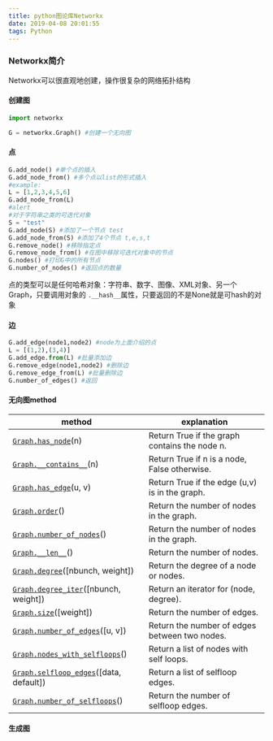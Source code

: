 ```yaml
---
title: python图论库Networkx
date: 2019-04-08 20:01:55
tags: Python
---
```


### Networkx简介

Networkx可以很直观地创建，操作很复杂的网络拓扑结构

#### 创建图

```python
import networkx

G = networkx.Graph() #创建一个无向图
```

<!--more-->

#### 点

```python
G.add_node() #单个点的插入
G.add_node_from() #多个点以list的形式插入
#example: 
L = [1,2,3,4,5,6]
G.add_node_from(L)
#alert
#对于字符串之类的可迭代对象
S = "test"
G.add_node(S) #添加了一个节点 test
G.add_node_from(S) #添加了4个节点 t,e,s,t
G.remove_node() #移除指定点
G.remove_node_from() #在图中移除可迭代对象中的节点
G.nodes() #打印G中的所有节点
G.number_of_nodes() #返回点的数量
```

点的类型可以是任何哈希对象：字符串、数字、图像、XML对象、另一个Graph，只要调用对象的 `.__hash__`属性，只要返回的不是None就是可hash的对象

#### 边

```python
G.add_edge(node1,node2) #node为上面介绍的点
L = [(1,2),(3,4)]
G.add_edge.from(L) #批量添加边
G.remove_edge(node1,node2) #删除边
G.remove_edge_from(L) #批量删除边
G.number_of_edges() #返回
```

#### 无向图method

| method                                                       | explanation                                    |
| ------------------------------------------------------------ | ---------------------------------------------- |
| [`Graph.has_node`](https://link.jianshu.com?t=https://networkx.github.io/documentation/networkx-1.10/reference/generated/networkx.Graph.has_node.html#networkx.Graph.has_node)(n) | Return True if the graph contains the node n.  |
| [`Graph.__contains__`](https://link.jianshu.com?t=https://networkx.github.io/documentation/networkx-1.10/reference/generated/networkx.Graph.__contains__.html#networkx.Graph.__contains__)(n) | Return True if n is a node, False otherwise.   |
| [`Graph.has_edge`](https://link.jianshu.com?t=https://networkx.github.io/documentation/networkx-1.10/reference/generated/networkx.Graph.has_edge.html#networkx.Graph.has_edge)(u, v) | Return True if the edge (u,v) is in the graph. |
| [`Graph.order`](https://link.jianshu.com?t=https://networkx.github.io/documentation/networkx-1.10/reference/generated/networkx.Graph.order.html#networkx.Graph.order)() | Return the number of nodes in the graph.       |
| [`Graph.number_of_nodes`](https://link.jianshu.com?t=https://networkx.github.io/documentation/networkx-1.10/reference/generated/networkx.Graph.number_of_nodes.html#networkx.Graph.number_of_nodes)() | Return the number of nodes in the graph.       |
| [`Graph.__len__`](https://link.jianshu.com?t=https://networkx.github.io/documentation/networkx-1.10/reference/generated/networkx.Graph.__len__.html#networkx.Graph.__len__)() | Return the number of nodes.                    |
| [`Graph.degree`](https://link.jianshu.com?t=https://networkx.github.io/documentation/networkx-1.10/reference/generated/networkx.Graph.degree.html#networkx.Graph.degree)([nbunch, weight]) | Return the degree of a node or nodes.          |
| [`Graph.degree_iter`](https://link.jianshu.com?t=https://networkx.github.io/documentation/networkx-1.10/reference/generated/networkx.Graph.degree_iter.html#networkx.Graph.degree_iter)([nbunch, weight]) | Return an iterator for (node, degree).         |
| [`Graph.size`](https://link.jianshu.com?t=https://networkx.github.io/documentation/networkx-1.10/reference/generated/networkx.Graph.size.html#networkx.Graph.size)([weight]) | Return the number of edges.                    |
| [`Graph.number_of_edges`](https://link.jianshu.com?t=https://networkx.github.io/documentation/networkx-1.10/reference/generated/networkx.Graph.number_of_edges.html#networkx.Graph.number_of_edges)([u, v]) | Return the number of edges between two nodes.  |
| [`Graph.nodes_with_selfloops`](https://link.jianshu.com?t=https://networkx.github.io/documentation/networkx-1.10/reference/generated/networkx.Graph.nodes_with_selfloops.html#networkx.Graph.nodes_with_selfloops)() | Return a list of nodes with self loops.        |
| [`Graph.selfloop_edges`](https://link.jianshu.com?t=https://networkx.github.io/documentation/networkx-1.10/reference/generated/networkx.Graph.selfloop_edges.html#networkx.Graph.selfloop_edges)([data, default]) | Return a list of selfloop edges.               |
| [`Graph.number_of_selfloops`](https://link.jianshu.com?t=https://networkx.github.io/documentation/networkx-1.10/reference/generated/networkx.Graph.number_of_selfloops.html#networkx.Graph.number_of_selfloops)() | Return the number of selfloop edges.           |



#### 生成图

```python

```



#### 